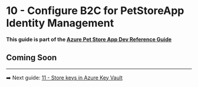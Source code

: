 # 10 - Configure B2C for PetStoreApp Identity Management

__This guide is part of the [Azure Pet Store App Dev Reference Guide](../README.md)__

## Coming Soon

---
➡️ Next guide: [11 - Store keys in Azure Key Vault](../11-store-keys-in-azure-key-vault/README.md)
